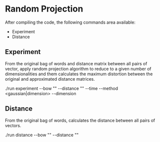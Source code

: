 # Random Projection
After compiling the code, the following commands area available:
* Experiment
* Distance

## Experiment

From the original bag of words and distance matrix between all pairs of vector,
apply random projection algorithm to reduce to a given number of dimensionalities
and them calculates the maximum distortion between the original and approximated
distance matrices.

./run experiment --bow "<bow-path>" --distance "<distance-matrix-path>" 
	--time <number-of-experiments> --method <gaussian|dimension>
	--dimension <new-number-of-dimensions>

## Distance

From the original bag of words, calculates the distance between all pairs of vectors.

./run distance --bow "<bow-path>" --distance "<distance-matrix-path>"

